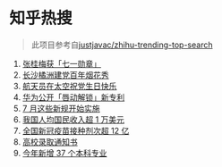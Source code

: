 # 知乎热搜

> 此项目参考自[justjavac/zhihu-trending-top-search](https://github.com/justjavac/zhihu-trending-top-search/blob/main/utils.ts)

<!-- BEGIN -->
  <!-- 最后更新时间:Wed Jun 30 2021 22:09:56 GMT+0000 (Coordinated Universal Time) -->
  1. [张桂梅获「七一勋章」](https://www.zhihu.com/search?q=张桂梅)
1. [长沙橘洲建党百年烟花秀](https://www.zhihu.com/search?q=长沙烟花秀)
1. [航天员在太空祝党生日快乐](https://www.zhihu.com/search?q=中国空间站)
1. [华为公开「唇动解锁」新专利](https://www.zhihu.com/search?q=唇动解锁)
1. [7 月这些新规开始实施](https://www.zhihu.com/search?q=新规)
1. [我国人均国民收入超 1 万美元](https://www.zhihu.com/search?q=人均国民收入)
1. [全国新冠疫苗接种剂次超 12 亿](https://www.zhihu.com/search?q=新冠疫苗接种)
1. [高校录取通知书](https://www.zhihu.com/search?q=高校录取通知书)
1. [今年新增 37 个本科专业](https://www.zhihu.com/search?q=新专业)
  <!-- END -->